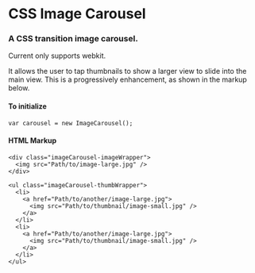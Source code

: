 
CSS Image Carousel
=========

### A CSS transition image carousel.
Current only supports webkit.

It allows the user to tap thumbnails to show a larger view to slide into the main view. This is a progressively enhancement, as shown in the markup below.

#### To initialize
```
var carousel = new ImageCarousel();
```

#### HTML Markup
```
<div class="imageCarousel-imageWrapper">
  <img src="Path/to/image-large.jpg" />
</div>

<ul class="imageCarousel-thumbWrapper">
  <li>
    <a href="Path/to/another/image-large.jpg">
      <img src="Path/to/thumbnail/image-small.jpg" />
    </a>
  </li>
  <li>
    <a href="Path/to/another/image-large.jpg">
      <img src="Path/to/thumbnail/image-small.jpg" />
    </a>
  </li>
</ul>
```
